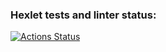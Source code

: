 ### Hexlet tests and linter status:
[![Actions Status](https://github.com/fey/java-project-61/workflows/hexlet-check/badge.svg)](https://github.com/fey/java-project-61/actions)